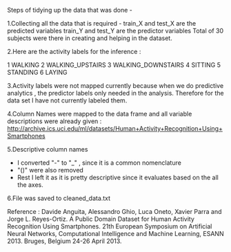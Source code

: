 
Steps of tidying up the data that was done -

1.Collecting all the data that is required -
  train_X and test_X are the predicted variables
  train_Y and test_Y are the predictor variables 
  Total of 30 subjects were there in creating and helping in the dataset.
  
2.Here are the activity labels for the inference :

  1            WALKING
  2   WALKING_UPSTAIRS
  3 WALKING_DOWNSTAIRS
  4            SITTING
  5           STANDING
  6             LAYING

3.Activity labels were not mapped currently because when we do predictive analytics , the predictor labels only needed in the analysis. 
Therefore for the data set I have not currently labeled them.

4.Column Names were mapped to the data frame and all variable descriptions were already given :
http://archive.ics.uci.edu/ml/datasets/Human+Activity+Recognition+Using+Smartphones

5.Descriptive column names 
 - I converted "-" to "_" , since it is a common nomenclature 
 - "()" were also removed
 - Rest I left it as it is pretty descriptive since it evaluates based on the all the axes.
 
 6.File was saved to cleaned_data.txt




Reference : Davide Anguita, Alessandro Ghio, Luca Oneto, Xavier Parra and Jorge L. Reyes-Ortiz. A Public Domain Dataset for Human Activity Recognition Using Smartphones. 21th European Symposium on Artificial Neural Networks, Computational Intelligence and Machine Learning, ESANN 2013. Bruges, Belgium 24-26 April 2013.
